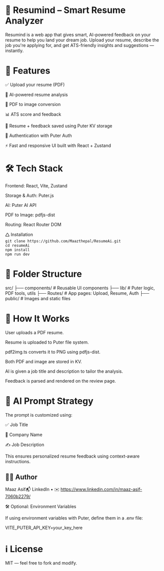 # 📄 Resumind – Smart Resume Analyzer

Resumind is a web app that gives smart, AI-powered feedback on your resume to help you land your dream job. Upload your resume, describe the job you're applying for, and get ATS-friendly insights and suggestions — instantly.

# 🚀 Features

✅ Upload your resume (PDF)

🧠 AI-powered resume analysis

📸 PDF to image conversion

📊 ATS score and feedback

💾 Resume + feedback saved using Puter KV storage

🔐 Authentication with Puter Auth

⚡ Fast and responsive UI built with React + Zustand

# 🛠️ Tech Stack

Frontend: React, Vite, Zustand

Storage & Auth: Puter.js

AI: Puter AI API

PDF to Image: pdfjs-dist

Routing: React Router DOM

🛆 Installation
<br>
``git clone https://github.com/Maazthepal/ResumeAi.git`` 
<br>
``cd resumeAi``
<br>
``npm install``
<br>
``npm run dev``
<br>

# 📁 Folder Structure

src/
├── components/        # Reusable UI components
├── lib/               # Puter logic, PDF tools, utils
├── Routes/             # App pages: Upload, Resume, Auth
├── public/            # Images and static files

# 🧪 How It Works

User uploads a PDF resume.

Resume is uploaded to Puter file system.

pdf2img.ts converts it to PNG using pdfjs-dist.

Both PDF and image are stored in KV.

AI is given a job title and description to tailor the analysis.

Feedback is parsed and rendered on the review page.

# 🧠 AI Prompt Strategy

The prompt is customized using:

✅ Job Title

🏢 Company Name

✍️ Job Description

This ensures personalized resume feedback using context-aware instructions.

## 🙋‍♂️ Author

Maaz Asif📬 LinkedIn • ✉️ https://www.linkedin.com/in/maaz-asif-7060b2279/

🛠️ Optional: Environment Variables

If using environment variables with Puter, define them in a .env file:

VITE_PUTER_API_KEY=your_key_here

# ℹ️ License

MIT — feel free to fork and modify.

